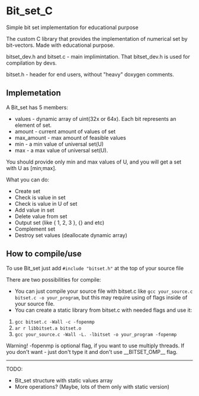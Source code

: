 # Bit_set_C
Simple bit set implementation for educational purpose

The custom C library that provides the implementation of numerical set by bit-vectors.
Made with educational purpose.

bitset_dev.h and bitset.c - main implimintation. That bitset_dev.h is used for compilation by devs.

bitset.h - header for end users, without "heavy" doxygen comments.

## Implemetation
A Bit_set has 5 members:

* values - dynamic array of uint(32x or 64x). Each bit represents an element of set.
* amount - current amount of values of set
* max_amount - max amount of feasible values
* min - a min value of universal set(U)
* max - a max value of universal set(U).

You should provide only min and max values of U, and you will get
a set with U as [min;max].

What you can do:

* Create set
* Check is value in set
* Check is value in U of set
* Add value in set
* Delete value from set
* Output set (like { 1, 2, 3 }, {} and etc) 
* Complement set
* Destroy set values (deallocate dynamic array)

## How to compile/use
To use Bit_set just add `#include "bitset.h"` at the top of your source file

There are two possibilities for compile:

* You can just compile your source file with bitset.c like `gcc your_source.c bitset.c -o your_program`, but this may require using of flags inside of your source file.
* You can create a static library from bitset.c with needed flags and use it:
1. `gcc bitset.c -Wall -c -fopenmp`
2. `ar r libbitset.a bitset.o`
3. `gcc your_source.c -Wall -L. -lbitset -o your_program -fopenmp`

Warning! -fopenmp is optional flag, if you want to use multiply threads. If you don't want - just don't type it and don't use \_\_BITSET_OMP\_\_ flag.

---
TODO:

* Bit_set structure with static values array
* More operations? (Maybe, lots of them only with static version)
